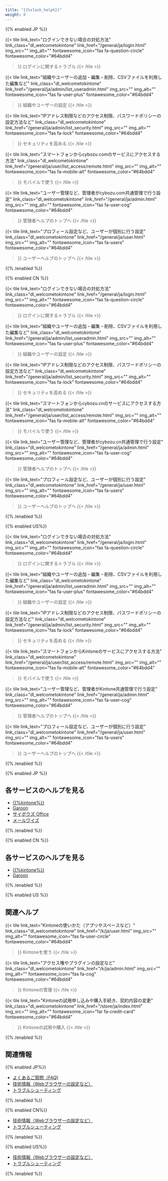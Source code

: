 ```yaml
---
title: "{{%slash_help%}}"
weight: 0
---
```


{{% enabled JP %}}

{{< tile
link_text="ログインできない場合の対処方法"
link_class="dl_welcometokintone"
link_href="/general/ja/login.html"
img_src=""
img_alt=""
fontawesome_icon="fas fa-question-circle"
fontawesome_color="#64bdd4"
>}}
ログインに関するトラブル
{{< /tile >}}

{{< tile
link_text="組織やユーザーの追加・編集・削除、CSVファイルを利用した編集など"
link_class="dl_welcometokintone"
link_href="/general/ja/admin/list_useradmin.html"
img_src=""
img_alt=""
fontawesome_icon="fas fa-user-plus"
fontawesome_color="#64bdd4"
>}}
組織やユーザーの設定
{{< /tile >}}

{{< tile
link_text="IPアドレス制限などのアクセス制限、パスワードポリシーの設定方法など"
link_class="dl_welcometokintone"
link_href="/general/ja/admin/list_security.html"
img_src=""
img_alt=""
fontawesome_icon="fas fa-lock"
fontawesome_color="#64bdd4"
>}}
セキュリティを高める
{{< /tile >}}

{{< tile
link_text="スマートフォンからcybozu.comのサービスにアクセスする方法"
link_class="dl_welcometokintone"
link_href="/general/ja/user/list_access/remote.html"
img_src=""
img_alt=""
fontawesome_icon="fas fa-mobile-alt"
fontawesome_color="#64bdd4"
>}}
モバイルで使う
{{< /tile >}}

{{< tile
link_text="ユーザー管理など、管理者がcybozu.com共通管理で行う設定"
link_class="dl_welcometokintone"
link_href="/general/ja/admin.html"
img_src=""
img_alt=""
fontawesome_icon="fas fa-user-cog"
fontawesome_color="#64bdd4"
>}}
管理者ヘルプのトップへ
{{< /tile >}}

{{< tile
link_text="プロフィール設定など、ユーザーが個別に行う設定"
link_class="dl_welcometokintone"
link_href="/general/ja/user.html"
img_src=""
img_alt=""
fontawesome_icon="fas fa-users"
fontawesome_color="#64bdd4"
>}}
ユーザーヘルプのトップへ
{{< /tile >}}

{{% /enabled %}}

{{% enabled CN %}}

{{< tile
link_text="ログインできない場合の対処方法"
link_class="dl_welcometokintone"
link_href="/general/ja/login.html"
img_src=""
img_alt=""
fontawesome_icon="fas fa-question-circle"
fontawesome_color="#64bdd4"
>}}
ログインに関するトラブル
{{< /tile >}}

{{< tile
link_text="組織やユーザーの追加・編集・削除、CSVファイルを利用した編集など"
link_class="dl_welcometokintone"
link_href="/general/ja/admin/list_useradmin.html"
img_src=""
img_alt=""
fontawesome_icon="fas fa-user-plus"
fontawesome_color="#64bdd4"
>}}
組織やユーザーの設定
{{< /tile >}}

{{< tile
link_text="IPアドレス制限などのアクセス制限、パスワードポリシーの設定方法など"
link_class="dl_welcometokintone"
link_href="/general/ja/admin/list_security.html"
img_src=""
img_alt=""
fontawesome_icon="fas fa-lock"
fontawesome_color="#64bdd4"
>}}
セキュリティを高める
{{< /tile >}}

{{< tile
link_text="スマートフォンからcybozu.cnのサービスにアクセスする方法"
link_class="dl_welcometokintone"
link_href="/general/ja/user/list_access/remote.html"
img_src=""
img_alt=""
fontawesome_icon="fas fa-mobile-alt"
fontawesome_color="#64bdd4"
>}}
モバイルで使う
{{< /tile >}}

{{< tile
link_text="ユーザー管理など、管理者がcybozu.cn共通管理で行う設定"
link_class="dl_welcometokintone"
link_href="/general/ja/admin.html"
img_src=""
img_alt=""
fontawesome_icon="fas fa-user-cog"
fontawesome_color="#64bdd4"
>}}
管理者ヘルプのトップへ
{{< /tile >}}

{{< tile
link_text="プロフィール設定など、ユーザーが個別に行う設定"
link_class="dl_welcometokintone"
link_href="/general/ja/user.html"
img_src=""
img_alt=""
fontawesome_icon="fas fa-users"
fontawesome_color="#64bdd4"
>}}
ユーザーヘルプのトップへ
{{< /tile >}}

{{% /enabled %}}

{{% enabled US%}}

{{< tile
link_text="ログインできない場合の対処方法"
link_class="dl_welcometokintone"
link_href="/general/ja/login.html"
img_src=""
img_alt=""
fontawesome_icon="fas fa-question-circle"
fontawesome_color="#64bdd4"
>}}
ログインに関するトラブル
{{< /tile >}}

{{< tile
link_text="組織やユーザーの追加・編集・削除、CSVファイルを利用した編集など"
link_class="dl_welcometokintone"
link_href="/general/ja/admin/list_useradmin.html"
img_src=""
img_alt=""
fontawesome_icon="fas fa-user-plus"
fontawesome_color="#64bdd4"
>}}
組織やユーザーの設定
{{< /tile >}}

{{< tile
link_text="IPアドレス制限などのアクセス制限、パスワードポリシーの設定方法など"
link_class="dl_welcometokintone"
link_href="/general/ja/admin/list_security.html"
img_src=""
img_alt=""
fontawesome_icon="fas fa-lock"
fontawesome_color="#64bdd4"
>}}
セキュリティを高める
{{< /tile >}}

{{< tile
link_text="スマートフォンからKintoneのサービスにアクセスする方法"
link_class="dl_welcometokintone"
link_href="/general/ja/user/list_access/remote.html"
img_src=""
img_alt=""
fontawesome_icon="fas fa-mobile-alt"
fontawesome_color="#64bdd4"
>}}
モバイルで使う
{{< /tile >}}

{{< tile
link_text="ユーザー管理など、管理者がKintone共通管理で行う設定"
link_class="dl_welcometokintone"
link_href="/general/ja/admin.html"
img_src=""
img_alt=""
fontawesome_icon="fas fa-user-cog"
fontawesome_color="#64bdd4"
>}}
管理者ヘルプのトップへ
{{< /tile >}}

{{< tile
link_text="プロフィール設定など、ユーザーが個別に行う設定"
link_class="dl_welcometokintone"
link_href="/general/ja/user.html"
img_src=""
img_alt=""
fontawesome_icon="fas fa-users"
fontawesome_color="#64bdd4"
>}}
ユーザーヘルプのトップへ
{{< /tile >}}

{{% /enabled %}}

{{% enabled JP %}}

## 各サービスのヘルプを見る

* [{{%kintone%}}](/k/ja/index.html)
* [Garoon](/g/ja/index.html)
* [サイボウズ Office](/ja/o/index.html)
* [メールワイズ](https://manual.cybozu.co.jp/mailwise_cloud/index.html)

{{% /enabled %}}

{{% enabled CN %}}

## 各サービスのヘルプを見る

* [{{%kintone%}}](/k/ja/index.html)
* [Garoon](/g/ja/index.html)

{{% /enabled %}}

{{% enabled US %}}

## 関連ヘルプ

{{< tile
link_text="Kintoneの使いかた（アプリやスペースなど）"
link_class="dl_welcometokintone"
link_href="/k/ja/user.html"
img_src=""
img_alt=""
fontawesome_icon="fas fa-user-circle"
fontawesome_color="#64bdd4"
>}}
Kintoneを使う
{{< /tile >}}

{{< tile
link_text="アクセス権やプラグインの設定など"
link_class="dl_welcometokintone"
link_href="/k/ja/admin.html"
img_src=""
img_alt=""
fontawesome_icon="fas fa-cog"
fontawesome_color="#64bdd4"
>}}
Kintoneの管理
{{< /tile >}}

{{< tile
link_text="Kintoneの試用申し込みや購入手続き、契約内容の変更"
link_class="dl_welcometokintone"
link_href="/store/ja/index.html"
img_src=""
img_alt=""
fontawesome_icon="far fa-credit-card"
fontawesome_color="#64bdd4"
>}}
Kintoneの試用や購入
{{< /tile >}}

{{% /enabled %}}

## 関連情報

{{% enabled JP%}}

* [よくあるご質問（FAQ)](https://faq.cybozu.info/alphascope/cybozu/web/cybozu.com/)
* [技術情報（Webブラウザーの設定など）](/ja/settings.html)  
* [トラブルシューティング](/ja/trouble.html)  

{{% /enabled %}}

{{% enabled CN%}}

* [技術情報（Webブラウザーの設定など）](/ja/settings.html)  
* [トラブルシューティング](/ja/trouble.html)  

{{% /enabled %}}

{{% enabled US%}}

* [技術情報（Webブラウザーの設定など）](/ja/settings.html)  
* [トラブルシューティング](/ja/trouble.html)  

{{% /enabled %}}
